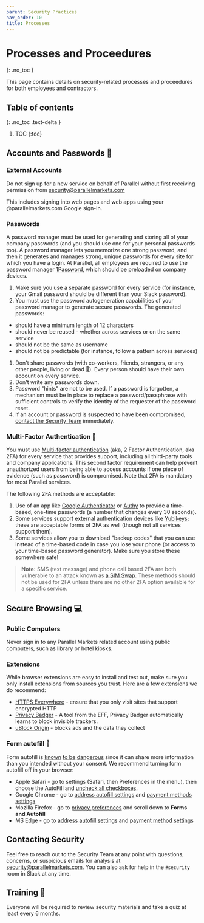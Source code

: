 ```yaml
---
parent: Security Practices
nav_order: 10
title: Processes
---
```

# Processes and Proceedures
{: .no_toc }

This page contains details on security-related processes and proceedures for both employees and contractors.

## Table of contents
{: .no_toc .text-delta }

1. TOC
{:toc}

## Accounts and Passwords :closed_lock_with_key:

### External Accounts

Do not sign up for a new service on behalf of Parallel without first receiving permission from [security@parallelmarkets.com](mailto:security@parallelmarkets.com)

This includes signing into web pages and web apps using your @parallelmarkets.com Google sign-in.

### Passwords
A password manager must be used for generating and storing all of your company passwords (and you should use one for your personal passwords too). A password manager lets you memorize one strong password, and then it generates and manages strong, unique passwords for every site for which you have a login.  At Parallel, all employees are required to use the password manager [1Password](https://1password.com), which should be preloaded on company devices.

1. Make sure you use a separate password for every service (for instance, your Gmail password should be different than your Slack password).
1. You must use the password autogeneration capabilities of your password manager to generate secure passwords.  The generated passwords:
 * should have a minimum length of 12 characters
 * should never be reused - whether across services or on the same service
 * should not be the same as username
 * should not be predictable (for instance, follow a pattern across services)
1. Don't share passwords (with co-workers, friends, strangers, or any other people, living or dead :ghost:).  Every person should have their own account on every service.
1. Don't write any passwords down.
1. Password "hints" are not to be used. If a password is forgotten, a mechanism must be in place to replace a password/passphrase with sufficient controls to verify the identity of the requester of the password reset.
1. If an account or password is suspected to have been compromised,  [contact the Security Team](#contacting-security) immediately.

### Multi-Factor Authentication :iphone:
You must use [Multi-factor authentication](https://en.wikipedia.org/wiki/Multi-factor_authentication) (aka, 2 Factor Authentication, aka 2FA) for every service that provides support, including all third-party tools and company applications.  This second factor requirement can help prevent unauthorized users from being able to access accounts if one piece of evidence (such as password) is compromised.  Note that 2FA is mandatory for most Parallel services.

The following 2FA methods are acceptable:

 1. Use of an app like [Google Authenticator](https://support.google.com/accounts/answer/1066447?hl=en&ref_topic=2954345) or [Authy](https://authy.com) to provide a time-based, one-time passwords (a number that changes every 30 seconds).
 1. Some services support external authentication devices like [Yubikeys](https://www.yubico.com); these are acceptable forms of 2FA as well (though not all services support them).
 1. Some services allow you to download "backup codes" that you can use instead of a time-based code in case you lose your phone (or access to your time-based password generator).  Make sure you store these somewhere safe!

> **Note:** SMS (text message) and phone call based 2FA are both vulnerable to an attack known as [a SIM Swap](https://www.wired.com/story/sim-swap-attack-defend-phone/).  These methods should not be used for 2FA unless there are no other 2FA option available for a specific service.

## Secure Browsing :computer:

### Public Computers
Never sign in to any Parallel Markets related account using public computers, such as library or hotel kiosks.

### Extensions
While browser extensions are easy to install and test out, make sure you only install extensions from sources you trust.  Here are a few extensions we do recommend:

* [HTTPS Everywhere](https://www.eff.org/https-everywhere) - ensure that you only visit sites that support encrypted HTTP
* [Privacy Badger](https://privacybadger.org) - A tool from the EFF, Privacy Badger automatically learns to block invisible trackers.
* [uBlock Origin](https://github.com/gorhill/uBlock#installation) - blocks ads and the data they collect

### Form autofill :memo:
Form autofill is [known](https://www.popularmechanics.com/technology/security/a24687/autofill-bad/) [to be](https://www.techadvisory.org/2019/01/the-dangers-of-autocomplete-passwords/) [dangerous](https://thehackernews.com/2017/01/browser-autofill-phishing.html) since it can share more information than you intended without your consent. We recommend turning form autofill off in your browser:

* Apple Safari - go to settings (Safari, then Preferences in the menu), then choose the AutoFill and [uncheck all checkboxes](https://support.apple.com/guide/safari/autofill-ibrwa005/mac).
* Google Chrome - go to [address autofill settings](chrome://settings/addresses) and [payment methods settings](chrome://settings/payments)
* Mozilla Firefox - go to [privacy preferences](about:preferences#privacy) and scroll down to **Forms and Autofill**
* MS Edge - go to [address autofill settings](edge://settings/addresses) and [payment method settings](edge://settings/payments)

## Contacting Security

Feel free to reach out to the Security Team at any point with questions, concerns, or suspicious emails for analysis at [security@parallelmarkets.com](mailto:security@parallelmarkets.com).  You can also ask for help in the `#security` room in Slack at any time.

## Training :school:

Everyone will be required to review security materials and take a quiz at least every 6 months.
